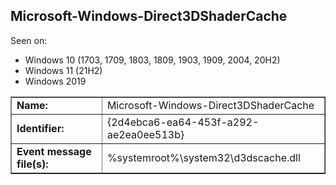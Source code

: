 ## Microsoft-Windows-Direct3DShaderCache

Seen on:
* Windows 10 (1703, 1709, 1803, 1809, 1903, 1909, 2004, 20H2)
* Windows 11 (21H2)
* Windows 2019

<table border="1" class="docutils">
  <tbody>
    <tr>
      <td><b>Name:</b></td>
      <td>Microsoft-Windows-Direct3DShaderCache</td>
    </tr>
    <tr>
      <td><b>Identifier:</b></td>
      <td>{2d4ebca6-ea64-453f-a292-ae2ea0ee513b}</td>
    </tr>
    <tr>
      <td><b>Event message file(s):</b></td>
      <td>%systemroot%\system32\d3dscache.dll</td>
    </tr>
  </tbody>
</table>

&nbsp;

